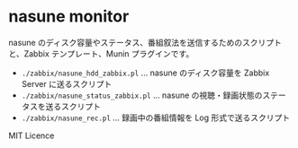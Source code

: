 nasune monitor
==============

nasune のディスク容量やステータス、番組叙法を送信するためのスクリプトと、Zabbix テンプレート、Munin プラグインです。


* `./zabbix/nasune_hdd_zabbix.pl` ... nasune のディスク容量を Zabbix Server に送るスクリプト
* `./zabbix/nasune_status_zabbix.pl` ... nasune の視聴・録画状態のステータスを送るスクリプト
* `./zabbix/nasune_rec.pl` ... 録画中の番組情報を Log 形式で送るスクリプト



MIT Licence
